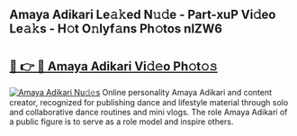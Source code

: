 ## Amaya Adikari Le𝚊𝚔ed N𝚞𝚍e - Part-xuP Vi𝚍eo Le𝚊𝚔s - H𝚘t O𝚗lyf𝚊ns Ph𝚘tos nlZW6

# <h2><a href="http://hf0hgx3.feru.top/?c=Amaya+Adikari">🔗 👉 🔴 Amaya Adikari Vi𝚍𝚎o Ph𝚘t𝚘𝚜</a></h2>

[![Amaya Adikari Nu𝚍𝚎s](https://i.imgur.com/0TWrTi3.gif)](http://hf0hgx3.feru.top/?c=Amaya+Adikari)
Online personality Amaya Adikari and content creator, recognized for publishing dance and lifestyle material through solo and collaborative dance routines and mini vlogs. The role Amaya Adikari of a public figure is to serve as a role model and inspire others. 
